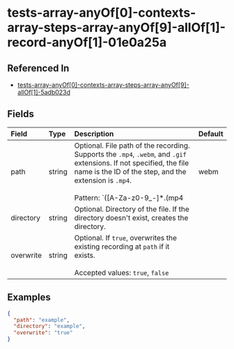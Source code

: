 
# tests-array-anyOf[0]-contexts-array-steps-array-anyOf[9]-allOf[1]-record-anyOf[1]-01e0a25a



## Referenced In

- [tests-array-anyOf[0]-contexts-array-steps-array-anyOf[9]-allOf[1]-5adb023d](/docs/references/schemas/tests-array-anyof-0--contexts-array-steps-array-anyof-9--allof-1--5adb023d)

## Fields

Field | Type | Description | Default
:-- | :-- | :-- | :--
path | string | Optional. File path of the recording. Supports the `.mp4`, `.webm`, and `.gif` extensions. If not specified, the file name is the ID of the step, and the extension is `.mp4`.<br/><br/>Pattern: `([A-Za-z0-9_-]*\.(mp4|webm|gif)$|\$[A-Za-z0-9_]+)` | 
directory | string | Optional. Directory of the file. If the directory doesn't exist, creates the directory. | 
overwrite | string | Optional. If `true`, overwrites the existing recording at `path` if it exists.<br/><br/>Accepted values: `true`, `false` | 

## Examples

```json
{
  "path": "example",
  "directory": "example",
  "overwrite": "true"
}
```
